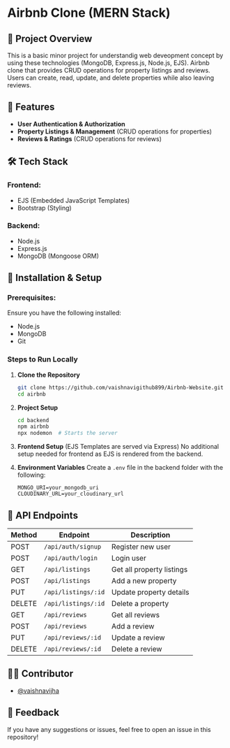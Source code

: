 # Airbnb Clone (MERN Stack)

## 📌 Project Overview
This is a basic minor project for understandig web deveopment concept by using these technologies (MongoDB, Express.js, Node.js, EJS). Airbnb clone that provides CRUD operations for property listings and reviews. Users can create, read, update, and delete properties while also leaving reviews.

## 🚀 Features
- **User Authentication & Authorization**
- **Property Listings & Management** (CRUD operations for properties)
- **Reviews & Ratings** (CRUD operations for reviews)


## 🛠️ Tech Stack
### Frontend:
- EJS (Embedded JavaScript Templates)
- Bootstrap (Styling)

### Backend:
- Node.js
- Express.js
- MongoDB (Mongoose ORM)

## 🔧 Installation & Setup
### Prerequisites:
Ensure you have the following installed:
- Node.js
- MongoDB
- Git

### Steps to Run Locally
1. **Clone the Repository**
   ```sh
   git clone https://github.com/vaishnavigithub899/Airbnb-Website.git
   cd airbnb
   ```

2. **Project Setup**
   ```sh
   cd backend
   npm airbnb
   npx nodemon  # Starts the server
   ```

3. **Frontend Setup** (EJS Templates are served via Express)
   No additional setup needed for frontend as EJS is rendered from the backend.

4. **Environment Variables**
   Create a `.env` file in the backend folder with the following:
   ```env
   MONGO_URI=your_mongodb_uri
   CLOUDINARY_URL=your_cloudinary_url
   ```

## 🔄 API Endpoints
| Method | Endpoint               | Description                   |
|--------|------------------------|-------------------------------|
| POST   | `/api/auth/signup`   | Register new user             |
| POST   | `/api/auth/login`      | Login user                    |
| GET    | `/api/listings`      | Get all property listings     |
| POST   | `/api/listings`      | Add a new property            |
| PUT    | `/api/listings/:id`  | Update property details       |
| DELETE | `/api/listings/:id`  | Delete a property             |
| GET    | `/api/reviews`         | Get all reviews               |
| POST   | `/api/reviews`         | Add a review                  |
| PUT    | `/api/reviews/:id`     | Update a review               |
| DELETE | `/api/reviews/:id`     | Delete a review               |


## 👨‍💻 Contributor
- [@vaishnavijha](https://github.com/vaishnavigithub899)

## 💬 Feedback
If you have any suggestions or issues, feel free to open an issue in this repository!







